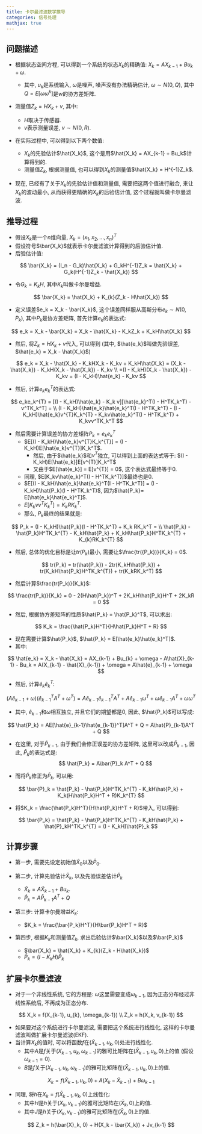 ```yaml
---
title: 卡尔曼滤波数学推导
categories: 信号处理
mathjax: true
---
```






## 问题描述

* 根据状态空间方程, 可以得到一个系统的状态$X_k$的精确值: $X_k = AX_{k-1} + Bu_{k} + \omega$​.
  * 其中, $u_k$是系统输入, $\omega$是噪声, 噪声没有办法精确估计, $\omega \sim N(0, Q)$, 其中$Q = E[\omega\omega^{k}]$是$w$的协方差矩阵.
* 测量值$Z_k = HX_k + v$, 其中:
  * $H$取决于传感器.
  * $v$表示测量误差, $v \sim N(0, R)$.

* 在实际过程中, 可以得到以下两个数值:
  * $X_k$的先验估计$\hat{X_k}$, 这个是用$\hat{X_k} = AX_{k-1} + Bu_k$计算得到的.
  * 测量值$Z_k$, 根据测量值, 也可以得到$X_k$的测量值$\hat{X_k} = H^{-1}Z_k$.
* 现在, 已经有了关于$X_k$的先验估计值和测量值, 需要把这两个值进行融合, 来让$X_k$的波动最小, 从而获得更精确的$X_k$的后验估计值, 这个过程就叫做卡尔曼滤波.



## 推导过程

* 假设$X_k$是一个$n$维向量, $X_k = (x_1, x_2, ..., x_n)^T$
* 假设符号$\bar{X_k}$就表示卡尔曼滤波计算得到的后验估计值.
* 后验估计值:

$$
\bar{X_k} = (I_n - G_k)\hat{X_k} + G_kH^{-1}Z_k = \hat{X_k} + G_k(H^{-1}Z_k - \hat{X_k})
$$

* 令$G_k = K_kH$, 其中$K_k$叫做卡尔曼增益.

$$
\bar{X_k} = \hat{X_k} + K_{k}(Z_k - H\hat{X_k})
$$

* 定义误差$e_k = X_k - \bar{X_k}$, 这个误差同样服从高斯分布$e_k \sim N(0, P_k)$, 其中$P_k$是协方差矩阵, 首先计算$e_k$的表达式:

$$
e_k = X_k - \bar{X_k} = X_k - \hat{X_k} - K_kZ_k + K_kH\hat{X_k}
$$

* 然后, 将$Z_k = HX_k + v$代入, 可以得到 (其中, $\hat{e_k}$叫做先验误差,  $\hat{e_k} = X_k - \hat{X_k}$)

$$
e_k = X_k - \hat{X_k} - K_kHX_k - K_kv + K_kH\hat{X_k} = (X_k - \hat{X_k}) - K_kH(X_k - \hat{X_k}) - K_kv \\
=(I - K_kH)(X_k - \hat{X_k}) - K_kv = (I - K_kH)\hat{e_k} - K_kv
$$

* 然后, 计算$e_ke_k^{T}$的表达式:

$$
e_ke_k^{T} = [(I - K_kH)\hat{e_k} - K_k v][\hat{e_k}^T(I - H^TK_k^T) - v^TK_k^T] = \\
(I - K_kH)\hat{e_k}\hat{e_k}^T(I - H^TK_k^T) - (I - K_kH)\hat{e_k}v^{T}K_k^{T} - K_kv\hat{e_k}^T(I - H^TK_k^T) + K_kvv^TK_k^T
$$

* 然后需要计算误差的协方差矩阵$P_k = e_ke_k^{T}$
  * $E[(I - K_kH)\hat{e_k}v^{T}K_k^{T}] = (I - K_kH)E[\hat{e_k}v^{T}]K_k^T$.
    * 然后, 由于$\hat{e_k}$和$v^T$独立, 可以得到上面的表达式等于: $(I - K_kH)E[\hat{e_k}]E[v^{T}]K_k^T$​ 
    * 又由于$E[\hat{e_k}] = E[v^{T}] = 0$, 这个表达式最终等于0.
  * 同理, $E[K_kv\hat{e_k}^T(I - H^TK_k^T)]$最终也是0.
  * $E[(I - K_kH)\hat{e_k}\hat{e_k}^T(I - H^TK_k^T)] = (I - K_kH)\hat{P_k}(I - H^TK_k^T)$, 因为$\hat{P_k}= E[\hat{e_k}\hat{e_k}^T]$.
  * $E[K_kvv^TK_k^T] = K_k RK_k^T$.
  * 那么, $P_k$最终的结果就是:

$$
P_k = (I - K_kH)\hat{P_k}(I - H^TK_k^T) + K_k RK_k^T = \\
\hat{P_k} - \hat{P_k}H^TK_k^{T} - K_kH\hat{P_k} + K_kH\hat{P_k}H^TK_k^{T} + K_{k}RK_k^{T}
$$

* 然后, 总体的优化目标是让$tr({P_k})$最小, 需要让$\frac{tr({P_k})}{K_k} = 0$.

$$
tr(P_k) = tr(\hat{P_k}) - 2tr(K_kH\hat{P_k}) + tr(K_kH\hat{P_k}H^TK_k^{T}) + tr(K_kRK_k^T)
$$

* 然后计算$\frac{tr(P_k)}{K_k}$:

$$
\frac{tr(P_k)}{K_k} = 0 - 2(H\hat{P_k})^T + 2K_kH\hat{P_k}H^T + 2K_kR = 0
$$

* 然后, 根据协方差矩阵的性质$\hat{P_k} = \hat{P_k}^T$, 可以求出:

$$
K_k = \frac{\hat{P_k}H^T}{H\hat{P_k}H^T + R}
$$

* 现在需要计算$\hat{P_k}$, $\hat{P_k} = E[\hat{e_k}\hat{e_k}^T]$.
* 其中:

$$
\hat{e_k} = X_k - \hat{X_k} = AX_{k-1} + Bu_{k} + \omega - A\hat{X}_{k-1} - Bu_k = A(X_{k-1} - \hat{X}_{k-1}) + \omega = A\hat{e}_{k-1} + \omega
$$

* 然后, 计算$\hat{e}_k\hat{e}_k^T$:

$$
(A\hat{e}_{k-1} + \omega)(\hat{e}_{k-1}^TA^T + \omega^T) = A\hat{e}_{k-1}\hat{e}_{k-1}^TA^T + A\hat{e}_{k-1}\omega^T + \omega\hat{e}_{k-1}A^T + \omega\omega^T
$$

* 其中, $\hat{e}_{k-1}$和$\omega$相互独立, 并且它们的期望都是0, 因此, $\hat{P_k}$可以写成:

$$
\hat{P_k} = AE[\hat{e}_{k-1}\hat{e_{k-1}}^T]A^T + Q = A\hat{P}_{k-1}A^T + Q
$$

* 在这里, 对于$\hat{P}_{k-1}$, 由于我们会修正误差的协方差矩阵, 这里可以改成$\bar{P}_{k-1}$, 因此, $\hat{P}_k$的表达式是:
  $$
  \hat{P_k} = A\bar{P}_k A^T + Q
  $$
  
* 而将$\hat{P}_k$修正为$\bar{P}_k$, 可以用:

$$
\bar{P}_k = \hat{P_k} - \hat{P_k}H^TK_k^{T} - K_kH\hat{P_k} + K_k(H\hat{P_k}H^T + R)K_k^{T}
$$

* 将$K_k = \frac{\hat{P_k}H^T}{H\hat{P_k}H^T + R}$带入, 可以得到:

$$
\bar{P_k} = \hat{P_k} - \hat{P_k}H^TK_k^{T} - K_kH\hat{P_k} + \hat{P}_kH^TK_k^{T} = (I - K_kH)\hat{P}_k
$$



## 计算步骤

* 第一步, 需要先设定初始值$\hat{X}_0$以及$\bar{P}_0$.
* 第二步, 计算先验估计$\hat{X}_k$, 以及先验误差估计$\hat{P}_k$
  * $\hat{X}_k = A\hat{X}_{k-1} + Bu_{k}$​.
  * $\hat{P}_k = A\bar{P}_{k-1}A^T + Q$
* 第三步: 计算卡尔曼增益$K_k$:
  * $K_k = \frac{\bar{P_k}H^T}{H\bar{P_k}H^T + R}$

* 第四步, 根据$K_k$和测量值$Z_k$, 求出后验估计$\bar{X_k}$以及$\bar{P_k}$ 
  * $\bar{X_k} = \hat{X_k} + K_{k}(Z_k - H\hat{X_k})$
  * $\bar{P}_k = (I - K_kH)\hat{P}_k$



## 扩展卡尔曼滤波

* 对于一个非线性系统, 它的方程是: $\omega$这里需要变成$\omega_{k-1}$, 因为正态分布经过非线性系统后, 不再成为正态分布.

$$
X_k = f(X_{k-1}, u_{k}, \omega_{k-1}) \\
Z_k = h(X_k, v_{k-1})
$$

* 如果要对这个系统进行卡尔曼滤波, 需要把这个系统进行线性化, 这样的卡尔曼滤波叫做扩展卡尔曼滤波(EKF).
* 当计算$X_k$的值时, 可以将函数$f$在$(\bar{X}_{k-1}, u_k, 0)$处进行线性化.
  * 其中$A$是$f$关于$(X_{k-1}, u_k, \omega_{k-1})$的雅可比矩阵在$(\bar{X}_{k-1}, u_k, 0)$上的值 (假设$\omega_{k-1} = 0$).
  * $B$是$f$关于$(X_{k-1}, u_k, \omega_{k-1})$的雅可比矩阵在$(\bar{X}_{k-1}, u_k, 0)$上的值.

$$
X_k = f(\bar{X}_{k-1}, u_k, 0) + A(X_k - \bar{X}_{k-1}) + B\omega_{k-1}
$$

* 同理, 将$h$在$X_k = f(\bar{X}_{k-1}, u_k, 0)$​上线性化:
  * 其中$H$是$h$关于$({X_k}, v_{k-1})$的雅可比矩阵在$(\bar{X}_{k}, 0)$上的值.
  * 其中$J$是$h$关于$({X_k}, v_{k-1})$的雅可比矩阵在$(\bar{X}_{k}, 0)$上的值.

$$
Z_k = h(\bar{X}_k, 0) + H(X_k - \bar{X_k}) + Jv_{k-1}
$$

